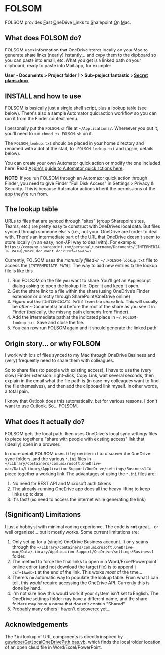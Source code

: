 # FOLSOM
FOLSOM provides <ins>F</ins>ast <ins>O</ins>neDrive <ins>L</ins>inks to <ins>S</ins>harepoint <ins>O</ins>n <ins>M</ins>ac.

## What does FOLSOM do?
FOLSOM uses information that OneDrive stores locally on your Mac to generate share links (nearly) instantly... and copy them to the clipboard so you can paste into email, etc. What you get is a linked path on your clipboard, ready to paste into Mail.app, for example: 

**User - Documents > Project folder 1 > Sub-project fantastic > [Secret plans.docx](https://www.youtube.com/watch?v=fcMl1oOVrMk)**

## INSTALL and how to use
FOLSOM is basically just a single shell script, plus a lookup table (see below). There's also a sample Automator quickaction workflow so you can run it from the Finder context menu.

I personally put the `FOLSOM.sh` file at `~/Applications/`. Whereever you put it, you'll need to run `chmod +x FOLSOM.sh` on it.

The `FOLSOM_lookup.txt` should be placed in your home directory and renamed with a dot at the start, to `.FOLSOM_lookup.txt` and (again, details below).

You can create your own Automator quick action or modify the one included here. Read [Apple's guide to Automator quick actions here](https://support.apple.com/en-gb/guide/automator/aut73234890a/mac).

**NOTE:** If you run FOLSOM through an Automator quick action through Finder, you need to give Finder "Full Disk Access" in Settings > Privacy & Security. This is because Automator actions inherit the permissions of the app they're run from.

## The lookup table
URLs to files that are synced through "sites" (group Sharepoint sites, Teams, etc.) are pretty easy to construct with OneDrives local data. But files synced through someone else's (i.e., not your) OneDrive are harder to deal with. There's an intermediate part of the URL that OneDrive doesn't seem to store locally (in an easy, non-API way to deal with). For example:
`https://company.sharepoint.com/personal/username/Documents/[INTERMEDIATE PATH]/Word_document.docx?csf=1&web=1`

Currently, FOLSOM uses the *manually filled-in* `~/.FOLSOM-lookup.txt` file to access the `[INTERMEDIATE PATH]`. The way to add new entries to the lookup file is like this:
1. Run FOLSOM on the file you want to share. You'll get an Applescript dialog asking to open the lookup file. Open it and keep it open.
2. Get the share link to a file within the share (using OneDrive's Finder extension or directly through SharePoint/OneDrive online)
3. Figure out the `[INTERMEDIATE PATH]` from the share link. This will usually be *after* ~Documents/ and before the root of the share as you see it in Finder (basically, the missing path elements from Finder).
4. Add the intermediate path at the indicated place in `~/.FOLSOM-lookup.txt`. Save and close the file.
5. You can now run FOLSOM again and it should generate the linked path!

## Origin story... or why FOLSOM
I work with lots of files synced to my Mac through OneDrive Business and (very) frequently need to share them with colleagues.

So to share files (to people with existing access), I have to use the (very slow) Finder extension: right-click, Copy Link, wait several seconds, then explain in the email what the file path is (in case my colleagues want to find the file themselves), and then add the clipboard link myself. In other words, a total pain.

I know that Outlook does this automatically, but for various reasons, I don't want to use Outlook. So... FOLSOM.

## What does it actually do?
FOLSOM gets the local path, then uses OneDrive's local sync settings files to piece together a "share with people with existing access" link that (ideally) open in a browser.

In more detail, FOLSOM uses `fileproviderctl` to discover the OneDrive sync folders, and the various `*.ini` files in `~/Library/Containers/com.microsoft.OneDrive-mac/Data/Library/Application Support/OneDrive/settings/Business1` to piece together a working link. The advantages of using the `*.ini` files are:

1. No need for REST API and Microsoft auth tokens
2. The already-running OneDrive app does all the heavy lifting to keep links up to date
3. It's fast! (no need to access the internet while generating the link)

## (Significant) Limitations
I just a hobbyist with minimal coding experience. The code is **not** great... or well organized... but it mostly works. Some current limitations are:
1. Only set up for a (single) OneDrive Business account. It only scans through the `~/Library/Containers/com.microsoft.OneDrive-mac/Data/Library/Application Support/OneDrive/settings/Business1` folder.
2. The method to force the final links to open in a Word/Excel/Powerpoint online editor (and not download the target file) is to append `?csf=1&web=1` at the end of the link. This works *most* of the time...
3. There's no automatic way to populate the lookup table. From what I can tell, this *would* require accessing the OneDrive API. Currently this is done by hand.
4. I'm not sure how this would work if your system isn't set to English. The OneDrive settings folder may have a different name, and the share folders may have a name that doesn't contain "Shared".
5. Probably many others I haven't discovered yet...

## Acknowledgements
The *.ini lookup of URL components is directly inspired by [guwidoe/GetLocalOneDrivePath.bas.vb](https://gist.github.com/guwidoe/038398b6be1b16c458365716a921814d), which finds the local folder location of an open cloud file in Word/Excel/PowerPoint.


